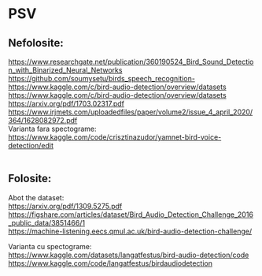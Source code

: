# PSV
## Nefolosite:
https://www.researchgate.net/publication/360190524_Bird_Sound_Detection_with_Binarized_Neural_Networks<br>
https://github.com/soumysetu/birds_speech_recognition-<br>
https://www.kaggle.com/c/bird-audio-detection/overview/datasets<br>
https://www.kaggle.com/c/bird-audio-detection/overview/datasets<br>
https://arxiv.org/pdf/1703.02317.pdf<br>
https://www.irjmets.com/uploadedfiles/paper/volume2/issue_4_april_2020/364/1628082972.pdf<br>
Varianta fara spectograme:<br>
https://www.kaggle.com/code/crisztinazudor/yamnet-bird-voice-detection/edit<br>
<br>
## Folosite:
Abot the dataset:<br>
https://arxiv.org/pdf/1309.5275.pdf<br>
https://figshare.com/articles/dataset/Bird_Audio_Detection_Challenge_2016_public_data/3851466/1<br>
https://machine-listening.eecs.qmul.ac.uk/bird-audio-detection-challenge/<br>

Varianta cu spectograme:<br>
https://www.kaggle.com/datasets/langatfestus/bird-audio-detection/code<br>
https://www.kaggle.com/code/langatfestus/birdaudiodetection<br>

